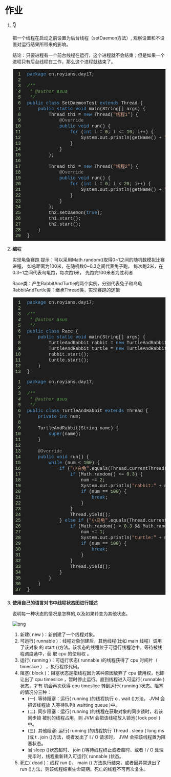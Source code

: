 # 作业

1. **👇**

      把一个线程在启动之前设置为后台线程（setDaemon方法）,
      观察设置和不设置对运行结果所带来的影响。

      结论：只要进程有一个前台线程在运行，这个进程就不会结束；但是如果一个进程只有后台线程在工作，那么这个进程就结束了。

      <div class="output_wrapper mdui-center" id="output_wrapper_id" style="font-size: 16px; color: rgb(62, 62, 62); line-height: 1.6; word-spacing: 0px; letter-spacing: 0px; font-family: 'Helvetica Neue', Helvetica, 'Hiragino Sans GB', 'Microsoft YaHei', Arial, sans-serif; background-image: linear-gradient(90deg, rgba(250, 255, 255, 0.05) 3%, rgba(250, 255, 255, 0) 3%), linear-gradient(360deg, rgba(250, 255, 255, 0.05) 3%, rgba(255, 255, 255, 0) 3%); background-size: 20px 20px; background-position: center center;"><pre style="font-size: inherit; color: inherit; line-height: inherit; margin: 0px; padding: 0px;"><code class="java language-java hljs" style="overflow-wrap: break-word; margin: 0px 2px; line-height: 18px; font-size: 14px; font-weight: normal; word-spacing: 0px; letter-spacing: 0px; font-family: Consolas, Inconsolata, Courier, monospace; border-radius: 0px; overflow-x: auto; padding: 0.5em; background: rgb(30, 30, 30); color: rgb(220, 220, 220); white-space: pre !important; word-wrap: normal !important; word-break: normal !important; overflow: auto !important; display: -webkit-box !important;"><span class="linenum hljs-number" style="font-size: inherit; line-height: inherit; margin: 0px; padding: 0px; color: rgb(184, 215, 163); padding-right: 20px; word-spacing: 0px; word-wrap: inherit !important; word-break: inherit !important;"> 1</span><span class="hljs-keyword" style="font-size: inherit; line-height: inherit; margin: 0px; padding: 0px; color: rgb(86, 156, 214); word-wrap: inherit !important; word-break: inherit !important;">package</span>&nbsp;cn.royians.day17;<br><span class="linenum hljs-number" style="font-size: inherit; line-height: inherit; margin: 0px; padding: 0px; color: rgb(184, 215, 163); padding-right: 20px; word-spacing: 0px; word-wrap: inherit !important; word-break: inherit !important;"> 2</span><br><span class="linenum hljs-number" style="font-size: inherit; line-height: inherit; margin: 0px; padding: 0px; color: rgb(184, 215, 163); padding-right: 20px; word-spacing: 0px; word-wrap: inherit !important; word-break: inherit !important;"> 3</span><span class="hljs-comment" style="font-size: inherit; line-height: inherit; margin: 0px; padding: 0px; color: rgb(87, 166, 74); font-style: italic; word-wrap: inherit !important; word-break: inherit !important;">/**<br><span class="linenum hljs-number" style="font-size: inherit; line-height: inherit; margin: 0px; padding: 0px; color: rgb(184, 215, 163); padding-right: 20px; word-spacing: 0px; word-wrap: inherit !important; word-break: inherit !important;"> 4</span>&nbsp;*&nbsp;<span class="hljs-doctag" style="font-size: inherit; line-height: inherit; margin: 0px; padding: 0px; color: rgb(96, 139, 78); word-wrap: inherit !important; word-break: inherit !important;">@author</span>&nbsp;asus<br><span class="linenum hljs-number" style="font-size: inherit; line-height: inherit; margin: 0px; padding: 0px; color: rgb(184, 215, 163); padding-right: 20px; word-spacing: 0px; word-wrap: inherit !important; word-break: inherit !important;"> 5</span>&nbsp;*/</span><br><span class="linenum hljs-number" style="font-size: inherit; line-height: inherit; margin: 0px; padding: 0px; color: rgb(184, 215, 163); padding-right: 20px; word-spacing: 0px; word-wrap: inherit !important; word-break: inherit !important;"> 6</span><span class="hljs-keyword" style="font-size: inherit; line-height: inherit; margin: 0px; padding: 0px; color: rgb(86, 156, 214); word-wrap: inherit !important; word-break: inherit !important;">public</span>&nbsp;<span class="hljs-class" style="font-size: inherit; line-height: inherit; margin: 0px; padding: 0px; color: rgb(184, 215, 163); word-wrap: inherit !important; word-break: inherit !important;"><span class="hljs-keyword" style="font-size: inherit; line-height: inherit; margin: 0px; padding: 0px; color: rgb(86, 156, 214); word-wrap: inherit !important; word-break: inherit !important;">class</span>&nbsp;<span class="hljs-title" style="font-size: inherit; line-height: inherit; margin: 0px; padding: 0px; color: rgb(220, 220, 220); word-wrap: inherit !important; word-break: inherit !important;">SetDaemonTest</span>&nbsp;<span class="hljs-keyword" style="font-size: inherit; line-height: inherit; margin: 0px; padding: 0px; color: rgb(86, 156, 214); word-wrap: inherit !important; word-break: inherit !important;">extends</span>&nbsp;<span class="hljs-title" style="font-size: inherit; line-height: inherit; margin: 0px; padding: 0px; color: rgb(220, 220, 220); word-wrap: inherit !important; word-break: inherit !important;">Thread</span>&nbsp;</span>{<br><span class="linenum hljs-number" style="font-size: inherit; line-height: inherit; margin: 0px; padding: 0px; color: rgb(184, 215, 163); padding-right: 20px; word-spacing: 0px; word-wrap: inherit !important; word-break: inherit !important;"> 7</span>&nbsp;&nbsp;&nbsp;&nbsp;<span class="hljs-function" style="font-size: inherit; line-height: inherit; margin: 0px; padding: 0px; color: rgb(220, 220, 220); word-wrap: inherit !important; word-break: inherit !important;"><span class="hljs-keyword" style="font-size: inherit; line-height: inherit; margin: 0px; padding: 0px; color: rgb(86, 156, 214); word-wrap: inherit !important; word-break: inherit !important;">public</span>&nbsp;<span class="hljs-keyword" style="font-size: inherit; line-height: inherit; margin: 0px; padding: 0px; color: rgb(86, 156, 214); word-wrap: inherit !important; word-break: inherit !important;">static</span>&nbsp;<span class="hljs-keyword" style="font-size: inherit; line-height: inherit; margin: 0px; padding: 0px; color: rgb(86, 156, 214); word-wrap: inherit !important; word-break: inherit !important;">void</span>&nbsp;<span class="hljs-title" style="font-size: inherit; line-height: inherit; margin: 0px; padding: 0px; color: rgb(220, 220, 220); word-wrap: inherit !important; word-break: inherit !important;">main</span><span class="hljs-params" style="font-size: inherit; line-height: inherit; margin: 0px; padding: 0px; color: rgb(220, 220, 220); word-wrap: inherit !important; word-break: inherit !important;">(String[]&nbsp;args)</span>&nbsp;</span>{<br><span class="linenum hljs-number" style="font-size: inherit; line-height: inherit; margin: 0px; padding: 0px; color: rgb(184, 215, 163); padding-right: 20px; word-spacing: 0px; word-wrap: inherit !important; word-break: inherit !important;"> 8</span>&nbsp;&nbsp;&nbsp;&nbsp;&nbsp;&nbsp;&nbsp;&nbsp;Thread&nbsp;th1&nbsp;=&nbsp;<span class="hljs-keyword" style="font-size: inherit; line-height: inherit; margin: 0px; padding: 0px; color: rgb(86, 156, 214); word-wrap: inherit !important; word-break: inherit !important;">new</span>&nbsp;Thread(<span class="hljs-string" style="font-size: inherit; line-height: inherit; margin: 0px; padding: 0px; color: rgb(214, 157, 133); word-wrap: inherit !important; word-break: inherit !important;">"线程1"</span>)&nbsp;{<br><span class="linenum hljs-number" style="font-size: inherit; line-height: inherit; margin: 0px; padding: 0px; color: rgb(184, 215, 163); padding-right: 20px; word-spacing: 0px; word-wrap: inherit !important; word-break: inherit !important;"> 9</span>&nbsp;&nbsp;&nbsp;&nbsp;&nbsp;&nbsp;&nbsp;&nbsp;&nbsp;&nbsp;&nbsp;&nbsp;<span class="hljs-meta" style="font-size: inherit; line-height: inherit; margin: 0px; padding: 0px; color: rgb(155, 155, 155); word-wrap: inherit !important; word-break: inherit !important;">@Override</span><br><span class="linenum hljs-number" style="font-size: inherit; line-height: inherit; margin: 0px; padding: 0px; color: rgb(184, 215, 163); padding-right: 20px; word-spacing: 0px; word-wrap: inherit !important; word-break: inherit !important;">10</span>&nbsp;&nbsp;&nbsp;&nbsp;&nbsp;&nbsp;&nbsp;&nbsp;&nbsp;&nbsp;&nbsp;&nbsp;<span class="hljs-function" style="font-size: inherit; line-height: inherit; margin: 0px; padding: 0px; color: rgb(220, 220, 220); word-wrap: inherit !important; word-break: inherit !important;"><span class="hljs-keyword" style="font-size: inherit; line-height: inherit; margin: 0px; padding: 0px; color: rgb(86, 156, 214); word-wrap: inherit !important; word-break: inherit !important;">public</span>&nbsp;<span class="hljs-keyword" style="font-size: inherit; line-height: inherit; margin: 0px; padding: 0px; color: rgb(86, 156, 214); word-wrap: inherit !important; word-break: inherit !important;">void</span>&nbsp;<span class="hljs-title" style="font-size: inherit; line-height: inherit; margin: 0px; padding: 0px; color: rgb(220, 220, 220); word-wrap: inherit !important; word-break: inherit !important;">run</span><span class="hljs-params" style="font-size: inherit; line-height: inherit; margin: 0px; padding: 0px; color: rgb(220, 220, 220); word-wrap: inherit !important; word-break: inherit !important;">()</span>&nbsp;</span>{<br><span class="linenum hljs-number" style="font-size: inherit; line-height: inherit; margin: 0px; padding: 0px; color: rgb(184, 215, 163); padding-right: 20px; word-spacing: 0px; word-wrap: inherit !important; word-break: inherit !important;">11</span>&nbsp;&nbsp;&nbsp;&nbsp;&nbsp;&nbsp;&nbsp;&nbsp;&nbsp;&nbsp;&nbsp;&nbsp;&nbsp;&nbsp;&nbsp;&nbsp;<span class="hljs-keyword" style="font-size: inherit; line-height: inherit; margin: 0px; padding: 0px; color: rgb(86, 156, 214); word-wrap: inherit !important; word-break: inherit !important;">for</span>&nbsp;(<span class="hljs-keyword" style="font-size: inherit; line-height: inherit; margin: 0px; padding: 0px; color: rgb(86, 156, 214); word-wrap: inherit !important; word-break: inherit !important;">int</span>&nbsp;i&nbsp;=&nbsp;<span class="hljs-number" style="font-size: inherit; line-height: inherit; margin: 0px; padding: 0px; color: rgb(184, 215, 163); word-wrap: inherit !important; word-break: inherit !important;">0</span>;&nbsp;i&nbsp;&lt;=&nbsp;<span class="hljs-number" style="font-size: inherit; line-height: inherit; margin: 0px; padding: 0px; color: rgb(184, 215, 163); word-wrap: inherit !important; word-break: inherit !important;">10</span>;&nbsp;i++)&nbsp;{<br><span class="linenum hljs-number" style="font-size: inherit; line-height: inherit; margin: 0px; padding: 0px; color: rgb(184, 215, 163); padding-right: 20px; word-spacing: 0px; word-wrap: inherit !important; word-break: inherit !important;">12</span>&nbsp;&nbsp;&nbsp;&nbsp;&nbsp;&nbsp;&nbsp;&nbsp;&nbsp;&nbsp;&nbsp;&nbsp;&nbsp;&nbsp;&nbsp;&nbsp;&nbsp;&nbsp;&nbsp;&nbsp;System.out.println(getName()&nbsp;+&nbsp;<span class="hljs-string" style="font-size: inherit; line-height: inherit; margin: 0px; padding: 0px; color: rgb(214, 157, 133); word-wrap: inherit !important; word-break: inherit !important;">":"</span>&nbsp;+&nbsp;i);<br><span class="linenum hljs-number" style="font-size: inherit; line-height: inherit; margin: 0px; padding: 0px; color: rgb(184, 215, 163); padding-right: 20px; word-spacing: 0px; word-wrap: inherit !important; word-break: inherit !important;">13</span>&nbsp;&nbsp;&nbsp;&nbsp;&nbsp;&nbsp;&nbsp;&nbsp;&nbsp;&nbsp;&nbsp;&nbsp;&nbsp;&nbsp;&nbsp;&nbsp;}<br><span class="linenum hljs-number" style="font-size: inherit; line-height: inherit; margin: 0px; padding: 0px; color: rgb(184, 215, 163); padding-right: 20px; word-spacing: 0px; word-wrap: inherit !important; word-break: inherit !important;">14</span>&nbsp;&nbsp;&nbsp;&nbsp;&nbsp;&nbsp;&nbsp;&nbsp;&nbsp;&nbsp;&nbsp;&nbsp;}<br><span class="linenum hljs-number" style="font-size: inherit; line-height: inherit; margin: 0px; padding: 0px; color: rgb(184, 215, 163); padding-right: 20px; word-spacing: 0px; word-wrap: inherit !important; word-break: inherit !important;">15</span>&nbsp;&nbsp;&nbsp;&nbsp;&nbsp;&nbsp;&nbsp;&nbsp;};<br><span class="linenum hljs-number" style="font-size: inherit; line-height: inherit; margin: 0px; padding: 0px; color: rgb(184, 215, 163); padding-right: 20px; word-spacing: 0px; word-wrap: inherit !important; word-break: inherit !important;">16</span><br><span class="linenum hljs-number" style="font-size: inherit; line-height: inherit; margin: 0px; padding: 0px; color: rgb(184, 215, 163); padding-right: 20px; word-spacing: 0px; word-wrap: inherit !important; word-break: inherit !important;">17</span>&nbsp;&nbsp;&nbsp;&nbsp;&nbsp;&nbsp;&nbsp;&nbsp;Thread&nbsp;th2&nbsp;=&nbsp;<span class="hljs-keyword" style="font-size: inherit; line-height: inherit; margin: 0px; padding: 0px; color: rgb(86, 156, 214); word-wrap: inherit !important; word-break: inherit !important;">new</span>&nbsp;Thread(<span class="hljs-string" style="font-size: inherit; line-height: inherit; margin: 0px; padding: 0px; color: rgb(214, 157, 133); word-wrap: inherit !important; word-break: inherit !important;">"线程2"</span>)&nbsp;{<br><span class="linenum hljs-number" style="font-size: inherit; line-height: inherit; margin: 0px; padding: 0px; color: rgb(184, 215, 163); padding-right: 20px; word-spacing: 0px; word-wrap: inherit !important; word-break: inherit !important;">18</span>&nbsp;&nbsp;&nbsp;&nbsp;&nbsp;&nbsp;&nbsp;&nbsp;&nbsp;&nbsp;&nbsp;&nbsp;<span class="hljs-meta" style="font-size: inherit; line-height: inherit; margin: 0px; padding: 0px; color: rgb(155, 155, 155); word-wrap: inherit !important; word-break: inherit !important;">@Override</span><br><span class="linenum hljs-number" style="font-size: inherit; line-height: inherit; margin: 0px; padding: 0px; color: rgb(184, 215, 163); padding-right: 20px; word-spacing: 0px; word-wrap: inherit !important; word-break: inherit !important;">19</span>&nbsp;&nbsp;&nbsp;&nbsp;&nbsp;&nbsp;&nbsp;&nbsp;&nbsp;&nbsp;&nbsp;&nbsp;<span class="hljs-function" style="font-size: inherit; line-height: inherit; margin: 0px; padding: 0px; color: rgb(220, 220, 220); word-wrap: inherit !important; word-break: inherit !important;"><span class="hljs-keyword" style="font-size: inherit; line-height: inherit; margin: 0px; padding: 0px; color: rgb(86, 156, 214); word-wrap: inherit !important; word-break: inherit !important;">public</span>&nbsp;<span class="hljs-keyword" style="font-size: inherit; line-height: inherit; margin: 0px; padding: 0px; color: rgb(86, 156, 214); word-wrap: inherit !important; word-break: inherit !important;">void</span>&nbsp;<span class="hljs-title" style="font-size: inherit; line-height: inherit; margin: 0px; padding: 0px; color: rgb(220, 220, 220); word-wrap: inherit !important; word-break: inherit !important;">run</span><span class="hljs-params" style="font-size: inherit; line-height: inherit; margin: 0px; padding: 0px; color: rgb(220, 220, 220); word-wrap: inherit !important; word-break: inherit !important;">()</span>&nbsp;</span>{<br><span class="linenum hljs-number" style="font-size: inherit; line-height: inherit; margin: 0px; padding: 0px; color: rgb(184, 215, 163); padding-right: 20px; word-spacing: 0px; word-wrap: inherit !important; word-break: inherit !important;">20</span>&nbsp;&nbsp;&nbsp;&nbsp;&nbsp;&nbsp;&nbsp;&nbsp;&nbsp;&nbsp;&nbsp;&nbsp;&nbsp;&nbsp;&nbsp;&nbsp;<span class="hljs-keyword" style="font-size: inherit; line-height: inherit; margin: 0px; padding: 0px; color: rgb(86, 156, 214); word-wrap: inherit !important; word-break: inherit !important;">for</span>&nbsp;(<span class="hljs-keyword" style="font-size: inherit; line-height: inherit; margin: 0px; padding: 0px; color: rgb(86, 156, 214); word-wrap: inherit !important; word-break: inherit !important;">int</span>&nbsp;i&nbsp;=&nbsp;<span class="hljs-number" style="font-size: inherit; line-height: inherit; margin: 0px; padding: 0px; color: rgb(184, 215, 163); word-wrap: inherit !important; word-break: inherit !important;">0</span>;&nbsp;i&nbsp;&lt;&nbsp;<span class="hljs-number" style="font-size: inherit; line-height: inherit; margin: 0px; padding: 0px; color: rgb(184, 215, 163); word-wrap: inherit !important; word-break: inherit !important;">20</span>;&nbsp;i++)&nbsp;{<br><span class="linenum hljs-number" style="font-size: inherit; line-height: inherit; margin: 0px; padding: 0px; color: rgb(184, 215, 163); padding-right: 20px; word-spacing: 0px; word-wrap: inherit !important; word-break: inherit !important;">21</span>&nbsp;&nbsp;&nbsp;&nbsp;&nbsp;&nbsp;&nbsp;&nbsp;&nbsp;&nbsp;&nbsp;&nbsp;&nbsp;&nbsp;&nbsp;&nbsp;&nbsp;&nbsp;&nbsp;&nbsp;System.out.println(getName()&nbsp;+&nbsp;<span class="hljs-string" style="font-size: inherit; line-height: inherit; margin: 0px; padding: 0px; color: rgb(214, 157, 133); word-wrap: inherit !important; word-break: inherit !important;">":"</span>&nbsp;+&nbsp;i);<br><span class="linenum hljs-number" style="font-size: inherit; line-height: inherit; margin: 0px; padding: 0px; color: rgb(184, 215, 163); padding-right: 20px; word-spacing: 0px; word-wrap: inherit !important; word-break: inherit !important;">22</span>&nbsp;&nbsp;&nbsp;&nbsp;&nbsp;&nbsp;&nbsp;&nbsp;&nbsp;&nbsp;&nbsp;&nbsp;&nbsp;&nbsp;&nbsp;&nbsp;}<br><span class="linenum hljs-number" style="font-size: inherit; line-height: inherit; margin: 0px; padding: 0px; color: rgb(184, 215, 163); padding-right: 20px; word-spacing: 0px; word-wrap: inherit !important; word-break: inherit !important;">23</span>&nbsp;&nbsp;&nbsp;&nbsp;&nbsp;&nbsp;&nbsp;&nbsp;&nbsp;&nbsp;&nbsp;&nbsp;}<br><span class="linenum hljs-number" style="font-size: inherit; line-height: inherit; margin: 0px; padding: 0px; color: rgb(184, 215, 163); padding-right: 20px; word-spacing: 0px; word-wrap: inherit !important; word-break: inherit !important;">24</span>&nbsp;&nbsp;&nbsp;&nbsp;&nbsp;&nbsp;&nbsp;&nbsp;};<br><span class="linenum hljs-number" style="font-size: inherit; line-height: inherit; margin: 0px; padding: 0px; color: rgb(184, 215, 163); padding-right: 20px; word-spacing: 0px; word-wrap: inherit !important; word-break: inherit !important;">25</span>&nbsp;&nbsp;&nbsp;&nbsp;&nbsp;&nbsp;&nbsp;&nbsp;th2.setDaemon(<span class="hljs-keyword" style="font-size: inherit; line-height: inherit; margin: 0px; padding: 0px; color: rgb(86, 156, 214); word-wrap: inherit !important; word-break: inherit !important;">true</span>);<br><span class="linenum hljs-number" style="font-size: inherit; line-height: inherit; margin: 0px; padding: 0px; color: rgb(184, 215, 163); padding-right: 20px; word-spacing: 0px; word-wrap: inherit !important; word-break: inherit !important;">26</span>&nbsp;&nbsp;&nbsp;&nbsp;&nbsp;&nbsp;&nbsp;&nbsp;th1.start();<br><span class="linenum hljs-number" style="font-size: inherit; line-height: inherit; margin: 0px; padding: 0px; color: rgb(184, 215, 163); padding-right: 20px; word-spacing: 0px; word-wrap: inherit !important; word-break: inherit !important;">27</span>&nbsp;&nbsp;&nbsp;&nbsp;&nbsp;&nbsp;&nbsp;&nbsp;th2.start();<br><span class="linenum hljs-number" style="font-size: inherit; line-height: inherit; margin: 0px; padding: 0px; color: rgb(184, 215, 163); padding-right: 20px; word-spacing: 0px; word-wrap: inherit !important; word-break: inherit !important;">28</span>&nbsp;&nbsp;&nbsp;&nbsp;}<br><span class="linenum hljs-number" style="font-size: inherit; line-height: inherit; margin: 0px; padding: 0px; color: rgb(184, 215, 163); padding-right: 20px; word-spacing: 0px; word-wrap: inherit !important; word-break: inherit !important;">29</span>}<br></code></pre></div>

2. **编程**

      实现龟兔赛跑
      提示：可以采用Math.random()取得0~1之间的随机数模拟比赛进程，
      如总距离为100米，在随机数0~0.3之间代表兔子跑，
      每次跑2米，在0.3~1之间代表乌龟跑，每次跑1米，
      先跑完100米者为胜利者

      Race类：产生RabbitAndTurtle的两个实例，分别代表兔子和乌龟
      RabbitAndTurtle类：继承Thread类，实现赛跑的逻辑

      <div class="output_wrapper mdui-center" id="output_wrapper_id" style="font-size: 16px; color: rgb(62, 62, 62); line-height: 1.6; word-spacing: 0px; letter-spacing: 0px; font-family: 'Helvetica Neue', Helvetica, 'Hiragino Sans GB', 'Microsoft YaHei', Arial, sans-serif; background-image: linear-gradient(90deg, rgba(250, 255, 255, 0.05) 3%, rgba(250, 255, 255, 0) 3%), linear-gradient(360deg, rgba(250, 255, 255, 0.05) 3%, rgba(255, 255, 255, 0) 3%); background-size: 20px 20px; background-position: center center;"><pre style="font-size: inherit; color: inherit; line-height: inherit; margin: 0px; padding: 0px;"><code class="java language-java hljs" style="overflow-wrap: break-word; margin: 0px 2px; line-height: 18px; font-size: 14px; font-weight: normal; word-spacing: 0px; letter-spacing: 0px; font-family: Consolas, Inconsolata, Courier, monospace; border-radius: 0px; overflow-x: auto; padding: 0.5em; background: rgb(30, 30, 30); color: rgb(220, 220, 220); white-space: pre !important; word-wrap: normal !important; word-break: normal !important; overflow: auto !important; display: -webkit-box !important;"><span class="linenum hljs-number" style="font-size: inherit; line-height: inherit; margin: 0px; padding: 0px; color: rgb(184, 215, 163); padding-right: 20px; word-spacing: 0px; word-wrap: inherit !important; word-break: inherit !important;"> 1</span><span class="hljs-keyword" style="font-size: inherit; line-height: inherit; margin: 0px; padding: 0px; color: rgb(86, 156, 214); word-wrap: inherit !important; word-break: inherit !important;">package</span>&nbsp;cn.royians.day17;<br><span class="linenum hljs-number" style="font-size: inherit; line-height: inherit; margin: 0px; padding: 0px; color: rgb(184, 215, 163); padding-right: 20px; word-spacing: 0px; word-wrap: inherit !important; word-break: inherit !important;"> 2</span><br><span class="linenum hljs-number" style="font-size: inherit; line-height: inherit; margin: 0px; padding: 0px; color: rgb(184, 215, 163); padding-right: 20px; word-spacing: 0px; word-wrap: inherit !important; word-break: inherit !important;"> 3</span><span class="hljs-comment" style="font-size: inherit; line-height: inherit; margin: 0px; padding: 0px; color: rgb(87, 166, 74); font-style: italic; word-wrap: inherit !important; word-break: inherit !important;">/**<br><span class="linenum hljs-number" style="font-size: inherit; line-height: inherit; margin: 0px; padding: 0px; color: rgb(184, 215, 163); padding-right: 20px; word-spacing: 0px; word-wrap: inherit !important; word-break: inherit !important;"> 4</span>&nbsp;*&nbsp;<span class="hljs-doctag" style="font-size: inherit; line-height: inherit; margin: 0px; padding: 0px; color: rgb(96, 139, 78); word-wrap: inherit !important; word-break: inherit !important;">@author</span>&nbsp;asus<br><span class="linenum hljs-number" style="font-size: inherit; line-height: inherit; margin: 0px; padding: 0px; color: rgb(184, 215, 163); padding-right: 20px; word-spacing: 0px; word-wrap: inherit !important; word-break: inherit !important;"> 5</span>&nbsp;*/</span><br><span class="linenum hljs-number" style="font-size: inherit; line-height: inherit; margin: 0px; padding: 0px; color: rgb(184, 215, 163); padding-right: 20px; word-spacing: 0px; word-wrap: inherit !important; word-break: inherit !important;"> 6</span><span class="hljs-keyword" style="font-size: inherit; line-height: inherit; margin: 0px; padding: 0px; color: rgb(86, 156, 214); word-wrap: inherit !important; word-break: inherit !important;">public</span>&nbsp;<span class="hljs-class" style="font-size: inherit; line-height: inherit; margin: 0px; padding: 0px; color: rgb(184, 215, 163); word-wrap: inherit !important; word-break: inherit !important;"><span class="hljs-keyword" style="font-size: inherit; line-height: inherit; margin: 0px; padding: 0px; color: rgb(86, 156, 214); word-wrap: inherit !important; word-break: inherit !important;">class</span>&nbsp;<span class="hljs-title" style="font-size: inherit; line-height: inherit; margin: 0px; padding: 0px; color: rgb(220, 220, 220); word-wrap: inherit !important; word-break: inherit !important;">Race</span>&nbsp;</span>{<br><span class="linenum hljs-number" style="font-size: inherit; line-height: inherit; margin: 0px; padding: 0px; color: rgb(184, 215, 163); padding-right: 20px; word-spacing: 0px; word-wrap: inherit !important; word-break: inherit !important;"> 7</span>&nbsp;&nbsp;&nbsp;&nbsp;<span class="hljs-function" style="font-size: inherit; line-height: inherit; margin: 0px; padding: 0px; color: rgb(220, 220, 220); word-wrap: inherit !important; word-break: inherit !important;"><span class="hljs-keyword" style="font-size: inherit; line-height: inherit; margin: 0px; padding: 0px; color: rgb(86, 156, 214); word-wrap: inherit !important; word-break: inherit !important;">public</span>&nbsp;<span class="hljs-keyword" style="font-size: inherit; line-height: inherit; margin: 0px; padding: 0px; color: rgb(86, 156, 214); word-wrap: inherit !important; word-break: inherit !important;">static</span>&nbsp;<span class="hljs-keyword" style="font-size: inherit; line-height: inherit; margin: 0px; padding: 0px; color: rgb(86, 156, 214); word-wrap: inherit !important; word-break: inherit !important;">void</span>&nbsp;<span class="hljs-title" style="font-size: inherit; line-height: inherit; margin: 0px; padding: 0px; color: rgb(220, 220, 220); word-wrap: inherit !important; word-break: inherit !important;">main</span><span class="hljs-params" style="font-size: inherit; line-height: inherit; margin: 0px; padding: 0px; color: rgb(220, 220, 220); word-wrap: inherit !important; word-break: inherit !important;">(String[]&nbsp;args)</span>&nbsp;</span>{<br><span class="linenum hljs-number" style="font-size: inherit; line-height: inherit; margin: 0px; padding: 0px; color: rgb(184, 215, 163); padding-right: 20px; word-spacing: 0px; word-wrap: inherit !important; word-break: inherit !important;"> 8</span>&nbsp;&nbsp;&nbsp;&nbsp;&nbsp;&nbsp;&nbsp;&nbsp;TurtleAndRabbit&nbsp;rabbit&nbsp;=&nbsp;<span class="hljs-keyword" style="font-size: inherit; line-height: inherit; margin: 0px; padding: 0px; color: rgb(86, 156, 214); word-wrap: inherit !important; word-break: inherit !important;">new</span>&nbsp;TurtleAndRabbit(<span class="hljs-string" style="font-size: inherit; line-height: inherit; margin: 0px; padding: 0px; color: rgb(214, 157, 133); word-wrap: inherit !important; word-break: inherit !important;">"小白兔"</span>);<br><span class="linenum hljs-number" style="font-size: inherit; line-height: inherit; margin: 0px; padding: 0px; color: rgb(184, 215, 163); padding-right: 20px; word-spacing: 0px; word-wrap: inherit !important; word-break: inherit !important;"> 9</span>&nbsp;&nbsp;&nbsp;&nbsp;&nbsp;&nbsp;&nbsp;&nbsp;TurtleAndRabbit&nbsp;turtle&nbsp;=&nbsp;<span class="hljs-keyword" style="font-size: inherit; line-height: inherit; margin: 0px; padding: 0px; color: rgb(86, 156, 214); word-wrap: inherit !important; word-break: inherit !important;">new</span>&nbsp;TurtleAndRabbit(<span class="hljs-string" style="font-size: inherit; line-height: inherit; margin: 0px; padding: 0px; color: rgb(214, 157, 133); word-wrap: inherit !important; word-break: inherit !important;">"小乌龟"</span>);<br><span class="linenum hljs-number" style="font-size: inherit; line-height: inherit; margin: 0px; padding: 0px; color: rgb(184, 215, 163); padding-right: 20px; word-spacing: 0px; word-wrap: inherit !important; word-break: inherit !important;">10</span>&nbsp;&nbsp;&nbsp;&nbsp;&nbsp;&nbsp;&nbsp;&nbsp;rabbit.start();<br><span class="linenum hljs-number" style="font-size: inherit; line-height: inherit; margin: 0px; padding: 0px; color: rgb(184, 215, 163); padding-right: 20px; word-spacing: 0px; word-wrap: inherit !important; word-break: inherit !important;">11</span>&nbsp;&nbsp;&nbsp;&nbsp;&nbsp;&nbsp;&nbsp;&nbsp;turtle.start();<br><span class="linenum hljs-number" style="font-size: inherit; line-height: inherit; margin: 0px; padding: 0px; color: rgb(184, 215, 163); padding-right: 20px; word-spacing: 0px; word-wrap: inherit !important; word-break: inherit !important;">12</span>&nbsp;&nbsp;&nbsp;&nbsp;}<br><span class="linenum hljs-number" style="font-size: inherit; line-height: inherit; margin: 0px; padding: 0px; color: rgb(184, 215, 163); padding-right: 20px; word-spacing: 0px; word-wrap: inherit !important; word-break: inherit !important;">13</span>}<br></code></pre></div>

      <div class="output_wrapper mdui-center" id="output_wrapper_id" style="font-size: 16px; color: rgb(62, 62, 62); line-height: 1.6; word-spacing: 0px; letter-spacing: 0px; font-family: 'Helvetica Neue', Helvetica, 'Hiragino Sans GB', 'Microsoft YaHei', Arial, sans-serif; background-image: linear-gradient(90deg, rgba(250, 255, 255, 0.05) 3%, rgba(250, 255, 255, 0) 3%), linear-gradient(360deg, rgba(250, 255, 255, 0.05) 3%, rgba(255, 255, 255, 0) 3%); background-size: 20px 20px; background-position: center center;"><pre style="font-size: inherit; color: inherit; line-height: inherit; margin: 0px; padding: 0px;"><code class="java language-java hljs" style="overflow-wrap: break-word; margin: 0px 2px; line-height: 18px; font-size: 14px; font-weight: normal; word-spacing: 0px; letter-spacing: 0px; font-family: Consolas, Inconsolata, Courier, monospace; border-radius: 0px; overflow-x: auto; padding: 0.5em; background: rgb(30, 30, 30); color: rgb(220, 220, 220); white-space: pre !important; word-wrap: normal !important; word-break: normal !important; overflow: auto !important; display: -webkit-box !important;"><span class="linenum hljs-number" style="font-size: inherit; line-height: inherit; margin: 0px; padding: 0px; color: rgb(184, 215, 163); padding-right: 20px; word-spacing: 0px; word-wrap: inherit !important; word-break: inherit !important;"> 1</span><span class="hljs-keyword" style="font-size: inherit; line-height: inherit; margin: 0px; padding: 0px; color: rgb(86, 156, 214); word-wrap: inherit !important; word-break: inherit !important;">package</span>&nbsp;cn.royians.day17;<br><span class="linenum hljs-number" style="font-size: inherit; line-height: inherit; margin: 0px; padding: 0px; color: rgb(184, 215, 163); padding-right: 20px; word-spacing: 0px; word-wrap: inherit !important; word-break: inherit !important;"> 2</span><br><span class="linenum hljs-number" style="font-size: inherit; line-height: inherit; margin: 0px; padding: 0px; color: rgb(184, 215, 163); padding-right: 20px; word-spacing: 0px; word-wrap: inherit !important; word-break: inherit !important;"> 3</span><span class="hljs-comment" style="font-size: inherit; line-height: inherit; margin: 0px; padding: 0px; color: rgb(87, 166, 74); font-style: italic; word-wrap: inherit !important; word-break: inherit !important;">/**<br><span class="linenum hljs-number" style="font-size: inherit; line-height: inherit; margin: 0px; padding: 0px; color: rgb(184, 215, 163); padding-right: 20px; word-spacing: 0px; word-wrap: inherit !important; word-break: inherit !important;"> 4</span>&nbsp;*&nbsp;<span class="hljs-doctag" style="font-size: inherit; line-height: inherit; margin: 0px; padding: 0px; color: rgb(96, 139, 78); word-wrap: inherit !important; word-break: inherit !important;">@author</span>&nbsp;asus<br><span class="linenum hljs-number" style="font-size: inherit; line-height: inherit; margin: 0px; padding: 0px; color: rgb(184, 215, 163); padding-right: 20px; word-spacing: 0px; word-wrap: inherit !important; word-break: inherit !important;"> 5</span>&nbsp;*/</span><br><span class="linenum hljs-number" style="font-size: inherit; line-height: inherit; margin: 0px; padding: 0px; color: rgb(184, 215, 163); padding-right: 20px; word-spacing: 0px; word-wrap: inherit !important; word-break: inherit !important;"> 6</span><span class="hljs-keyword" style="font-size: inherit; line-height: inherit; margin: 0px; padding: 0px; color: rgb(86, 156, 214); word-wrap: inherit !important; word-break: inherit !important;">public</span>&nbsp;<span class="hljs-class" style="font-size: inherit; line-height: inherit; margin: 0px; padding: 0px; color: rgb(184, 215, 163); word-wrap: inherit !important; word-break: inherit !important;"><span class="hljs-keyword" style="font-size: inherit; line-height: inherit; margin: 0px; padding: 0px; color: rgb(86, 156, 214); word-wrap: inherit !important; word-break: inherit !important;">class</span>&nbsp;<span class="hljs-title" style="font-size: inherit; line-height: inherit; margin: 0px; padding: 0px; color: rgb(220, 220, 220); word-wrap: inherit !important; word-break: inherit !important;">TurtleAndRabbit</span>&nbsp;<span class="hljs-keyword" style="font-size: inherit; line-height: inherit; margin: 0px; padding: 0px; color: rgb(86, 156, 214); word-wrap: inherit !important; word-break: inherit !important;">extends</span>&nbsp;<span class="hljs-title" style="font-size: inherit; line-height: inherit; margin: 0px; padding: 0px; color: rgb(220, 220, 220); word-wrap: inherit !important; word-break: inherit !important;">Thread</span>&nbsp;</span>{<br><span class="linenum hljs-number" style="font-size: inherit; line-height: inherit; margin: 0px; padding: 0px; color: rgb(184, 215, 163); padding-right: 20px; word-spacing: 0px; word-wrap: inherit !important; word-break: inherit !important;"> 7</span>&nbsp;&nbsp;&nbsp;&nbsp;<span class="hljs-keyword" style="font-size: inherit; line-height: inherit; margin: 0px; padding: 0px; color: rgb(86, 156, 214); word-wrap: inherit !important; word-break: inherit !important;">private</span>&nbsp;<span class="hljs-keyword" style="font-size: inherit; line-height: inherit; margin: 0px; padding: 0px; color: rgb(86, 156, 214); word-wrap: inherit !important; word-break: inherit !important;">int</span>&nbsp;num;<br><span class="linenum hljs-number" style="font-size: inherit; line-height: inherit; margin: 0px; padding: 0px; color: rgb(184, 215, 163); padding-right: 20px; word-spacing: 0px; word-wrap: inherit !important; word-break: inherit !important;"> 8</span><br><span class="linenum hljs-number" style="font-size: inherit; line-height: inherit; margin: 0px; padding: 0px; color: rgb(184, 215, 163); padding-right: 20px; word-spacing: 0px; word-wrap: inherit !important; word-break: inherit !important;"> 9</span>&nbsp;&nbsp;&nbsp;&nbsp;TurtleAndRabbit(String&nbsp;name)&nbsp;{<br><span class="linenum hljs-number" style="font-size: inherit; line-height: inherit; margin: 0px; padding: 0px; color: rgb(184, 215, 163); padding-right: 20px; word-spacing: 0px; word-wrap: inherit !important; word-break: inherit !important;">10</span>&nbsp;&nbsp;&nbsp;&nbsp;&nbsp;&nbsp;&nbsp;&nbsp;<span class="hljs-keyword" style="font-size: inherit; line-height: inherit; margin: 0px; padding: 0px; color: rgb(86, 156, 214); word-wrap: inherit !important; word-break: inherit !important;">super</span>(name);<br><span class="linenum hljs-number" style="font-size: inherit; line-height: inherit; margin: 0px; padding: 0px; color: rgb(184, 215, 163); padding-right: 20px; word-spacing: 0px; word-wrap: inherit !important; word-break: inherit !important;">11</span>&nbsp;&nbsp;&nbsp;&nbsp;}<br><span class="linenum hljs-number" style="font-size: inherit; line-height: inherit; margin: 0px; padding: 0px; color: rgb(184, 215, 163); padding-right: 20px; word-spacing: 0px; word-wrap: inherit !important; word-break: inherit !important;">12</span><br><span class="linenum hljs-number" style="font-size: inherit; line-height: inherit; margin: 0px; padding: 0px; color: rgb(184, 215, 163); padding-right: 20px; word-spacing: 0px; word-wrap: inherit !important; word-break: inherit !important;">13</span>&nbsp;&nbsp;&nbsp;&nbsp;<span class="hljs-meta" style="font-size: inherit; line-height: inherit; margin: 0px; padding: 0px; color: rgb(155, 155, 155); word-wrap: inherit !important; word-break: inherit !important;">@Override</span><br><span class="linenum hljs-number" style="font-size: inherit; line-height: inherit; margin: 0px; padding: 0px; color: rgb(184, 215, 163); padding-right: 20px; word-spacing: 0px; word-wrap: inherit !important; word-break: inherit !important;">14</span>&nbsp;&nbsp;&nbsp;&nbsp;<span class="hljs-function" style="font-size: inherit; line-height: inherit; margin: 0px; padding: 0px; color: rgb(220, 220, 220); word-wrap: inherit !important; word-break: inherit !important;"><span class="hljs-keyword" style="font-size: inherit; line-height: inherit; margin: 0px; padding: 0px; color: rgb(86, 156, 214); word-wrap: inherit !important; word-break: inherit !important;">public</span>&nbsp;<span class="hljs-keyword" style="font-size: inherit; line-height: inherit; margin: 0px; padding: 0px; color: rgb(86, 156, 214); word-wrap: inherit !important; word-break: inherit !important;">void</span>&nbsp;<span class="hljs-title" style="font-size: inherit; line-height: inherit; margin: 0px; padding: 0px; color: rgb(220, 220, 220); word-wrap: inherit !important; word-break: inherit !important;">run</span><span class="hljs-params" style="font-size: inherit; line-height: inherit; margin: 0px; padding: 0px; color: rgb(220, 220, 220); word-wrap: inherit !important; word-break: inherit !important;">()</span>&nbsp;</span>{<br><span class="linenum hljs-number" style="font-size: inherit; line-height: inherit; margin: 0px; padding: 0px; color: rgb(184, 215, 163); padding-right: 20px; word-spacing: 0px; word-wrap: inherit !important; word-break: inherit !important;">15</span>&nbsp;&nbsp;&nbsp;&nbsp;&nbsp;&nbsp;&nbsp;&nbsp;<span class="hljs-keyword" style="font-size: inherit; line-height: inherit; margin: 0px; padding: 0px; color: rgb(86, 156, 214); word-wrap: inherit !important; word-break: inherit !important;">while</span>&nbsp;(num&nbsp;&lt;&nbsp;<span class="hljs-number" style="font-size: inherit; line-height: inherit; margin: 0px; padding: 0px; color: rgb(184, 215, 163); word-wrap: inherit !important; word-break: inherit !important;">100</span>)&nbsp;{<br><span class="linenum hljs-number" style="font-size: inherit; line-height: inherit; margin: 0px; padding: 0px; color: rgb(184, 215, 163); padding-right: 20px; word-spacing: 0px; word-wrap: inherit !important; word-break: inherit !important;">16</span>&nbsp;&nbsp;&nbsp;&nbsp;&nbsp;&nbsp;&nbsp;&nbsp;&nbsp;&nbsp;&nbsp;&nbsp;<span class="hljs-keyword" style="font-size: inherit; line-height: inherit; margin: 0px; padding: 0px; color: rgb(86, 156, 214); word-wrap: inherit !important; word-break: inherit !important;">if</span>&nbsp;(<span class="hljs-string" style="font-size: inherit; line-height: inherit; margin: 0px; padding: 0px; color: rgb(214, 157, 133); word-wrap: inherit !important; word-break: inherit !important;">"小白兔"</span>.equals(Thread.currentThread().getName()))&nbsp;{<br><span class="linenum hljs-number" style="font-size: inherit; line-height: inherit; margin: 0px; padding: 0px; color: rgb(184, 215, 163); padding-right: 20px; word-spacing: 0px; word-wrap: inherit !important; word-break: inherit !important;">17</span>&nbsp;&nbsp;&nbsp;&nbsp;&nbsp;&nbsp;&nbsp;&nbsp;&nbsp;&nbsp;&nbsp;&nbsp;&nbsp;&nbsp;&nbsp;&nbsp;<span class="hljs-keyword" style="font-size: inherit; line-height: inherit; margin: 0px; padding: 0px; color: rgb(86, 156, 214); word-wrap: inherit !important; word-break: inherit !important;">if</span>&nbsp;(Math.random()&nbsp;&lt;=&nbsp;<span class="hljs-number" style="font-size: inherit; line-height: inherit; margin: 0px; padding: 0px; color: rgb(184, 215, 163); word-wrap: inherit !important; word-break: inherit !important;">0.3</span>)&nbsp;{<br><span class="linenum hljs-number" style="font-size: inherit; line-height: inherit; margin: 0px; padding: 0px; color: rgb(184, 215, 163); padding-right: 20px; word-spacing: 0px; word-wrap: inherit !important; word-break: inherit !important;">18</span>&nbsp;&nbsp;&nbsp;&nbsp;&nbsp;&nbsp;&nbsp;&nbsp;&nbsp;&nbsp;&nbsp;&nbsp;&nbsp;&nbsp;&nbsp;&nbsp;&nbsp;&nbsp;&nbsp;&nbsp;num&nbsp;+=&nbsp;<span class="hljs-number" style="font-size: inherit; line-height: inherit; margin: 0px; padding: 0px; color: rgb(184, 215, 163); word-wrap: inherit !important; word-break: inherit !important;">2</span>;<br><span class="linenum hljs-number" style="font-size: inherit; line-height: inherit; margin: 0px; padding: 0px; color: rgb(184, 215, 163); padding-right: 20px; word-spacing: 0px; word-wrap: inherit !important; word-break: inherit !important;">19</span>&nbsp;&nbsp;&nbsp;&nbsp;&nbsp;&nbsp;&nbsp;&nbsp;&nbsp;&nbsp;&nbsp;&nbsp;&nbsp;&nbsp;&nbsp;&nbsp;&nbsp;&nbsp;&nbsp;&nbsp;System.out.println(<span class="hljs-string" style="font-size: inherit; line-height: inherit; margin: 0px; padding: 0px; color: rgb(214, 157, 133); word-wrap: inherit !important; word-break: inherit !important;">"rabbit:"</span>&nbsp;+&nbsp;num);<br><span class="linenum hljs-number" style="font-size: inherit; line-height: inherit; margin: 0px; padding: 0px; color: rgb(184, 215, 163); padding-right: 20px; word-spacing: 0px; word-wrap: inherit !important; word-break: inherit !important;">20</span>&nbsp;&nbsp;&nbsp;&nbsp;&nbsp;&nbsp;&nbsp;&nbsp;&nbsp;&nbsp;&nbsp;&nbsp;&nbsp;&nbsp;&nbsp;&nbsp;&nbsp;&nbsp;&nbsp;&nbsp;<span class="hljs-keyword" style="font-size: inherit; line-height: inherit; margin: 0px; padding: 0px; color: rgb(86, 156, 214); word-wrap: inherit !important; word-break: inherit !important;">if</span>&nbsp;(num&nbsp;==&nbsp;<span class="hljs-number" style="font-size: inherit; line-height: inherit; margin: 0px; padding: 0px; color: rgb(184, 215, 163); word-wrap: inherit !important; word-break: inherit !important;">100</span>)&nbsp;{<br><span class="linenum hljs-number" style="font-size: inherit; line-height: inherit; margin: 0px; padding: 0px; color: rgb(184, 215, 163); padding-right: 20px; word-spacing: 0px; word-wrap: inherit !important; word-break: inherit !important;">21</span>&nbsp;&nbsp;&nbsp;&nbsp;&nbsp;&nbsp;&nbsp;&nbsp;&nbsp;&nbsp;&nbsp;&nbsp;&nbsp;&nbsp;&nbsp;&nbsp;&nbsp;&nbsp;&nbsp;&nbsp;&nbsp;&nbsp;&nbsp;&nbsp;<span class="hljs-keyword" style="font-size: inherit; line-height: inherit; margin: 0px; padding: 0px; color: rgb(86, 156, 214); word-wrap: inherit !important; word-break: inherit !important;">break</span>;<br><span class="linenum hljs-number" style="font-size: inherit; line-height: inherit; margin: 0px; padding: 0px; color: rgb(184, 215, 163); padding-right: 20px; word-spacing: 0px; word-wrap: inherit !important; word-break: inherit !important;">22</span>&nbsp;&nbsp;&nbsp;&nbsp;&nbsp;&nbsp;&nbsp;&nbsp;&nbsp;&nbsp;&nbsp;&nbsp;&nbsp;&nbsp;&nbsp;&nbsp;&nbsp;&nbsp;&nbsp;&nbsp;}<br><span class="linenum hljs-number" style="font-size: inherit; line-height: inherit; margin: 0px; padding: 0px; color: rgb(184, 215, 163); padding-right: 20px; word-spacing: 0px; word-wrap: inherit !important; word-break: inherit !important;">23</span>&nbsp;&nbsp;&nbsp;&nbsp;&nbsp;&nbsp;&nbsp;&nbsp;&nbsp;&nbsp;&nbsp;&nbsp;&nbsp;&nbsp;&nbsp;&nbsp;}<br><span class="linenum hljs-number" style="font-size: inherit; line-height: inherit; margin: 0px; padding: 0px; color: rgb(184, 215, 163); padding-right: 20px; word-spacing: 0px; word-wrap: inherit !important; word-break: inherit !important;">24</span>&nbsp;&nbsp;&nbsp;&nbsp;&nbsp;&nbsp;&nbsp;&nbsp;&nbsp;&nbsp;&nbsp;&nbsp;&nbsp;&nbsp;&nbsp;&nbsp;Thread.yield();<br><span class="linenum hljs-number" style="font-size: inherit; line-height: inherit; margin: 0px; padding: 0px; color: rgb(184, 215, 163); padding-right: 20px; word-spacing: 0px; word-wrap: inherit !important; word-break: inherit !important;">25</span>&nbsp;&nbsp;&nbsp;&nbsp;&nbsp;&nbsp;&nbsp;&nbsp;&nbsp;&nbsp;&nbsp;&nbsp;}&nbsp;<span class="hljs-keyword" style="font-size: inherit; line-height: inherit; margin: 0px; padding: 0px; color: rgb(86, 156, 214); word-wrap: inherit !important; word-break: inherit !important;">else</span>&nbsp;<span class="hljs-keyword" style="font-size: inherit; line-height: inherit; margin: 0px; padding: 0px; color: rgb(86, 156, 214); word-wrap: inherit !important; word-break: inherit !important;">if</span>&nbsp;(<span class="hljs-string" style="font-size: inherit; line-height: inherit; margin: 0px; padding: 0px; color: rgb(214, 157, 133); word-wrap: inherit !important; word-break: inherit !important;">"小乌龟"</span>.equals(Thread.currentThread().getName()))&nbsp;{<br><span class="linenum hljs-number" style="font-size: inherit; line-height: inherit; margin: 0px; padding: 0px; color: rgb(184, 215, 163); padding-right: 20px; word-spacing: 0px; word-wrap: inherit !important; word-break: inherit !important;">26</span>&nbsp;&nbsp;&nbsp;&nbsp;&nbsp;&nbsp;&nbsp;&nbsp;&nbsp;&nbsp;&nbsp;&nbsp;&nbsp;&nbsp;&nbsp;&nbsp;<span class="hljs-keyword" style="font-size: inherit; line-height: inherit; margin: 0px; padding: 0px; color: rgb(86, 156, 214); word-wrap: inherit !important; word-break: inherit !important;">if</span>&nbsp;(Math.random()&nbsp;&gt;&nbsp;<span class="hljs-number" style="font-size: inherit; line-height: inherit; margin: 0px; padding: 0px; color: rgb(184, 215, 163); word-wrap: inherit !important; word-break: inherit !important;">0.3</span>&nbsp;&amp;&amp;&nbsp;Math.random()&nbsp;&lt;&nbsp;<span class="hljs-number" style="font-size: inherit; line-height: inherit; margin: 0px; padding: 0px; color: rgb(184, 215, 163); word-wrap: inherit !important; word-break: inherit !important;">1</span>)&nbsp;{<br><span class="linenum hljs-number" style="font-size: inherit; line-height: inherit; margin: 0px; padding: 0px; color: rgb(184, 215, 163); padding-right: 20px; word-spacing: 0px; word-wrap: inherit !important; word-break: inherit !important;">27</span>&nbsp;&nbsp;&nbsp;&nbsp;&nbsp;&nbsp;&nbsp;&nbsp;&nbsp;&nbsp;&nbsp;&nbsp;&nbsp;&nbsp;&nbsp;&nbsp;&nbsp;&nbsp;&nbsp;&nbsp;num&nbsp;+=&nbsp;<span class="hljs-number" style="font-size: inherit; line-height: inherit; margin: 0px; padding: 0px; color: rgb(184, 215, 163); word-wrap: inherit !important; word-break: inherit !important;">1</span>;<br><span class="linenum hljs-number" style="font-size: inherit; line-height: inherit; margin: 0px; padding: 0px; color: rgb(184, 215, 163); padding-right: 20px; word-spacing: 0px; word-wrap: inherit !important; word-break: inherit !important;">28</span>&nbsp;&nbsp;&nbsp;&nbsp;&nbsp;&nbsp;&nbsp;&nbsp;&nbsp;&nbsp;&nbsp;&nbsp;&nbsp;&nbsp;&nbsp;&nbsp;&nbsp;&nbsp;&nbsp;&nbsp;System.out.println(<span class="hljs-string" style="font-size: inherit; line-height: inherit; margin: 0px; padding: 0px; color: rgb(214, 157, 133); word-wrap: inherit !important; word-break: inherit !important;">"turtle:"</span>&nbsp;+&nbsp;num);<br><span class="linenum hljs-number" style="font-size: inherit; line-height: inherit; margin: 0px; padding: 0px; color: rgb(184, 215, 163); padding-right: 20px; word-spacing: 0px; word-wrap: inherit !important; word-break: inherit !important;">29</span>&nbsp;&nbsp;&nbsp;&nbsp;&nbsp;&nbsp;&nbsp;&nbsp;&nbsp;&nbsp;&nbsp;&nbsp;&nbsp;&nbsp;&nbsp;&nbsp;&nbsp;&nbsp;&nbsp;&nbsp;<span class="hljs-keyword" style="font-size: inherit; line-height: inherit; margin: 0px; padding: 0px; color: rgb(86, 156, 214); word-wrap: inherit !important; word-break: inherit !important;">if</span>&nbsp;(num&nbsp;==&nbsp;<span class="hljs-number" style="font-size: inherit; line-height: inherit; margin: 0px; padding: 0px; color: rgb(184, 215, 163); word-wrap: inherit !important; word-break: inherit !important;">100</span>)&nbsp;{<br><span class="linenum hljs-number" style="font-size: inherit; line-height: inherit; margin: 0px; padding: 0px; color: rgb(184, 215, 163); padding-right: 20px; word-spacing: 0px; word-wrap: inherit !important; word-break: inherit !important;">30</span>&nbsp;&nbsp;&nbsp;&nbsp;&nbsp;&nbsp;&nbsp;&nbsp;&nbsp;&nbsp;&nbsp;&nbsp;&nbsp;&nbsp;&nbsp;&nbsp;&nbsp;&nbsp;&nbsp;&nbsp;&nbsp;&nbsp;&nbsp;&nbsp;<span class="hljs-keyword" style="font-size: inherit; line-height: inherit; margin: 0px; padding: 0px; color: rgb(86, 156, 214); word-wrap: inherit !important; word-break: inherit !important;">break</span>;<br><span class="linenum hljs-number" style="font-size: inherit; line-height: inherit; margin: 0px; padding: 0px; color: rgb(184, 215, 163); padding-right: 20px; word-spacing: 0px; word-wrap: inherit !important; word-break: inherit !important;">31</span>&nbsp;&nbsp;&nbsp;&nbsp;&nbsp;&nbsp;&nbsp;&nbsp;&nbsp;&nbsp;&nbsp;&nbsp;&nbsp;&nbsp;&nbsp;&nbsp;&nbsp;&nbsp;&nbsp;&nbsp;}<br><span class="linenum hljs-number" style="font-size: inherit; line-height: inherit; margin: 0px; padding: 0px; color: rgb(184, 215, 163); padding-right: 20px; word-spacing: 0px; word-wrap: inherit !important; word-break: inherit !important;">32</span>&nbsp;&nbsp;&nbsp;&nbsp;&nbsp;&nbsp;&nbsp;&nbsp;&nbsp;&nbsp;&nbsp;&nbsp;&nbsp;&nbsp;&nbsp;&nbsp;}<br><span class="linenum hljs-number" style="font-size: inherit; line-height: inherit; margin: 0px; padding: 0px; color: rgb(184, 215, 163); padding-right: 20px; word-spacing: 0px; word-wrap: inherit !important; word-break: inherit !important;">33</span>&nbsp;&nbsp;&nbsp;&nbsp;&nbsp;&nbsp;&nbsp;&nbsp;&nbsp;&nbsp;&nbsp;&nbsp;&nbsp;&nbsp;&nbsp;&nbsp;Thread.yield();<br><span class="linenum hljs-number" style="font-size: inherit; line-height: inherit; margin: 0px; padding: 0px; color: rgb(184, 215, 163); padding-right: 20px; word-spacing: 0px; word-wrap: inherit !important; word-break: inherit !important;">34</span>&nbsp;&nbsp;&nbsp;&nbsp;&nbsp;&nbsp;&nbsp;&nbsp;&nbsp;&nbsp;&nbsp;&nbsp;}<br><span class="linenum hljs-number" style="font-size: inherit; line-height: inherit; margin: 0px; padding: 0px; color: rgb(184, 215, 163); padding-right: 20px; word-spacing: 0px; word-wrap: inherit !important; word-break: inherit !important;">35</span>&nbsp;&nbsp;&nbsp;&nbsp;&nbsp;&nbsp;&nbsp;&nbsp;}<br><span class="linenum hljs-number" style="font-size: inherit; line-height: inherit; margin: 0px; padding: 0px; color: rgb(184, 215, 163); padding-right: 20px; word-spacing: 0px; word-wrap: inherit !important; word-break: inherit !important;">36</span>&nbsp;&nbsp;&nbsp;&nbsp;}<br><span class="linenum hljs-number" style="font-size: inherit; line-height: inherit; margin: 0px; padding: 0px; color: rgb(184, 215, 163); padding-right: 20px; word-spacing: 0px; word-wrap: inherit !important; word-break: inherit !important;">37</span>}<br></code></pre></div>

3. **使用自己的语言对书中线程状态图进行描述**

      说明每一种状态的情况是怎样的,以及如果转变为其他状态。

      ![png](https://i.loli.net/2019/10/06/5EUWqfQewtliGaR.png)

      1. 新建( new )：新创建了一个线程对象。
      2. 可运行( runnable )：线程对象创建后，其他线程(比如 main 线程）调用了该对象 的 start ()方法。该状态的线程位于可运行线程池中，等待被线程调度选中，获 取 cpu 的使用权 。
      3. 运行( running )：可运行状态( runnable )的线程获得了 cpu 时间片（ timeslice ） ，执行程序代码。
      4. 阻塞( block )：阻塞状态是指线程因为某种原因放弃了 cpu 使用权，也即让出了 cpu timeslice ，暂时停止运行。直到线程进入可运行( runnable )状态，才有 机会再次获得 cpu timeslice 转到运行( running )状态。阻塞的情况分三种：
            - (一). 等待阻塞：运行( running )的线程执行 o . wait ()方法， JVM 会把该线程放 入等待队列( waitting queue )中。
            - (二). 同步阻塞：运行( running )的线程在获取对象的同步锁时，若该同步锁 被别的线程占用，则 JVM 会把该线程放入锁池( lock pool )中。
            - (三). 其他阻塞: 运行( running )的线程执行 Thread . sleep ( long ms )或 t . join ()方法，或者发出了 I / O 请求时， JVM 会把该线程置为阻塞状态。
            - 当 sleep ()状态超时、 join ()等待线程终止或者超时、或者 I / O 处理完毕时，线程重新转入可运行( runnable )状态。
      5. 死亡( dead )：线程 run ()、 main () 方法执行结束，或者因异常退出了 run ()方法，则该线程结束生命周期。死亡的线程不可再次复生。
